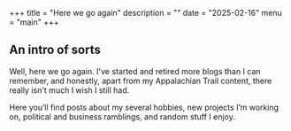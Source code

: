 +++
title = "Here we go again"
description = ""
date = "2025-02-16"
menu = "main"
+++

## An intro of sorts

Well, here we go again.  I've started and retired more blogs than I can remember, and honestly, apart from my Appalachian Trail content, there really isn't much I wish I still had.

Here you’ll find posts about my several hobbies, new projects I’m working on, political and business ramblings, and random stuff I enjoy.
